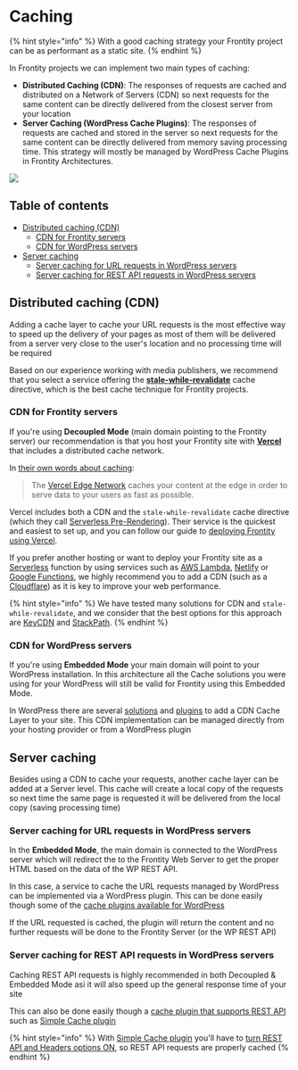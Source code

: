 # Caching 


{% hint style="info" %}
With a good caching strategy your Frontity project can be as performant as a static site. 
{% endhint %}

In Frontity projects we can implement two main types of caching:

- **Distributed Caching (CDN)**: The responses of requests are cached and distributed on a Network of Servers (CDN) so next requests for the same content can be directly delivered from the closest server from your location
- **Server Caching (WordPress Cache Plugins)**: The responses of requests are cached and stored in the server so next requests for the same content can be directly delivered from memory saving processing time. This strategy will mostly be managed by WordPress Cache Plugins in Frontity Architectures. 

![](https://frontity.org/wp-content/uploads/2021/05/cdn-server-caches-embdeded-mode.png)

## Table of contents

<!-- toc -->

- [Distributed caching (CDN)](#distributed-caching-cdn)
  * [CDN for Frontity servers](#cdn-for-frontity-servers)
  * [CDN for WordPress servers](#cdn-for-wordpress-servers)
- [Server caching](#server-caching)
  * [Server caching for URL requests in WordPress servers](#server-caching-for-url-requests-in-wordpress-servers)
  * [Server caching for REST API requests in WordPress servers](#server-caching-for-rest-api-requests-in-wordpress-servers)

<!-- tocstop -->

## Distributed caching (CDN)

Adding a cache layer to cache your URL requests is the most effective way to speed up the delivery of your pages as most of them will be delivered from a server very close to the user's location and no processing time will be required

Based on our experience working with media publishers, we recommend that you select a service offering the [**stale-while-revalidate**](https://www.keycdn.com/blog/keycdn-supports-stale-while-revalidate) cache directive, which is the best cache technique for Frontity projects.

### CDN for Frontity servers

If you're using **Decoupled Mode** (main domain pointing to the Frontity server) our recommendation is that you host your Frontity site with [**Vercel**](https://vercel.com/) that includes a distributed cache network. 

In [their own words about caching](https://vercel.com/docs/edge-network/caching):

> The [Vercel Edge Network](https://vercel.com/docs/edge-network/overview) caches your content at the edge in order to serve data to your users as fast as possible.  

Vercel includes both a CDN and the `stale-while-revalidate` cache directive (which they call [Serverless Pre-Rendering](https://vercel.com/blog/serverless-pre-rendering)). Their service is the quickest and easiest to set up, and you can follow our guide to [deploying Frontity using Vercel](../deployment/deploy-using-vercel).

If you prefer another hosting or want to deploy your Frontity site as a [Serverless](https://hackernoon.com/what-is-serverless-architecture-what-are-its-pros-and-cons-cc4b804022e9) function by using services such as [AWS Lambda](https://aws.amazon.com/lambda), [Netlify](https://www.netlify.com/) or [Google Functions](https://cloud.google.com/functions/), we highly recommend you to add a CDN (such as a [Cloudflare](https://www.cloudflare.com/es-es/)) as it is key to improve your web performance.

{% hint style="info" %}
We have tested many solutions for CDN and `stale-while-revalidate`, and we consider that the best options for this approach are [KeyCDN](https://www.keycdn.com) and [StackPath](https://www.stackpath.com/).
{% endhint %}

### CDN for WordPress servers

If you're using **Embedded Mode** your main domain will point to your WordPress installation. In this architecture all the Cache solutions you were using for your WordPress will still be valid for Frontity using this Embedded Mode.

In WordPress there are several [solutions](https://wpbuffs.com/wordpress-cdn-plugins/) and [plugins](https://wordpress.org/plugins/tags/cdn/) to add a CDN Cache Layer to your site. This CDN implementation can be managed directly from your hosting provider or from a WordPress plugin

## Server caching 

Besides using a CDN to cache your requests, another cache layer can be added at a Server level. This cache will create a local copy of the requests so next time the same page is requested it will be delivered from the local copy (saving processing time)

### Server caching for URL requests in WordPress servers

In the **Embedded Mode**, the main domain is connected to the WordPress server which will redirect the to the Frontity Web Server to get the proper HTML based on the data of the WP REST API.

In this case, a service to cache the URL requests managed by WordPress can be implemented via a WordPress plugin. This can be done easily though some of the [cache plugins available for WordPress](https://www.wpbeginner.com/plugins/best-wordpress-caching-plugins/)

If the URL requested is cached, the plugin will return the content and no further requests will be done to the Frontity Server (or the WP REST API)

### Server caching for REST API requests in WordPress servers

Caching REST API requests is highly recommended in both Decoupled & Embedded Mode asi it will also speed up the general response time of your site


This can also be done easily though a [cache plugin that supports REST API](https://wordpress.org/plugins/wp-rest-cache/) such as [Simple Cache plugin](https://wordpress.org/plugins/simple-cache/)

{% hint style="info" %}
With [Simple Cache plugin](https://wordpress.org/plugins/simple-cache/) you'll have to [turn REST API and Headers options ON](https://frontity.org/wp-content/uploads/2021/05/simple-cache-settings.png), so REST API requests are properly cached
{% endhint %}

